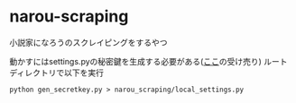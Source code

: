 # narou-scraping
小説家になろうのスクレイピングをするやつ

動かすにはsettings.pyの秘密鍵を生成する必要がある([ここ](https://qiita.com/haessal/items/abaef7ee4fdbd3b218f5)の受け売り)
ルートディレクトリで以下を実行
```
python gen_secretkey.py > narou_scraping/local_settings.py
```
